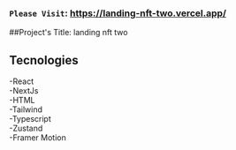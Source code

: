 ### `Please Visit`: https://landing-nft-two.vercel.app/

##Project's Title: landing nft two

## Tecnologies
-React <br/>
-NextJs <br/>
-HTML<br/>
-Tailwind<br/>
-Typescript<br/>
-Zustand<br/>
-Framer Motion<br/>

